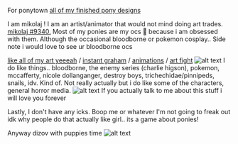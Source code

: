 




For ponytown [all of my finished pony designs](https://mikopony.carrd.co/)

I am mikolaj ! I am an artist/animator that would not mind doing art trades. [mikolaj #9340.](https://discordapp.com/users/467102810450690049) Most of my ponies are my ocs 🙏 because i am obsessed with them. Although the occasional bloodborne or pokemon cosplay.. Side note i would love to see ur bloodborne ocs

[like all of my art yeeeah](https://toyhou.se/fatalfamilial) /
[instant graham](https://instagram.com/fatalfamilial?igshid=YmMyMTA2M2Y=) /
[animations](https://youtube.com/@fatalfamilial) /
[art fight](https://artfight.net/~fatalfamilial)
![alt text](https://cdn.discordapp.com/attachments/1071941089969307759/1078198432507904071/Sillybilly.gif)
I do like things.. bloodborne, the enemy series (charlie higson), pokemon, mccafferty, nicole dollanganger, destroy boys, trichechidae/pinnipeds, snails, idv. Kind of. Not really actually but i do like some of the characters, general horror media.
![alt text](https://cdn.discordapp.com/attachments/1071941089969307759/1098788008121094166/61861936_PICTA3g2FxVSVAz.gif)
If you actually talk to me about this stuff i will love you forever

Lastly, I don't have any icks. Boop me or whatever I'm not going to freak out idk why people do that actually like girl.. its a game about ponies!

Anyway dizov with puppies time
![alt text](https://cdn.discordapp.com/attachments/1071941089969307759/1098788018380361858/62859833_EHShjoYTcrx6uRd.jpg)

